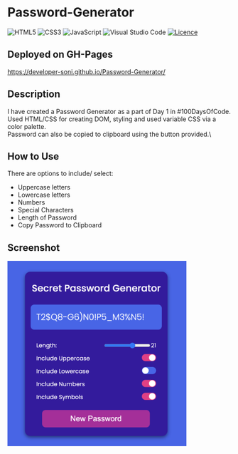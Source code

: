 # Password-Generator
![HTML5](https://img.shields.io/badge/html5-%23E34F26.svg?style=for-the-badge&logo=html5&logoColor=white)
![CSS3](https://img.shields.io/badge/css3-%231572B6.svg?style=for-the-badge&logo=css3&logoColor=white)
![JavaScript](https://img.shields.io/badge/javascript-%23323330.svg?style=for-the-badge&logo=javascript&logoColor=%23F7DF1E)
![Visual Studio Code](https://img.shields.io/badge/Visual%20Studio%20Code-0078d7.svg?style=for-the-badge&logo=visual-studio-code&logoColor=white)
[![Licence](https://img.shields.io/github/license/Ileriayo/markdown-badges?style=for-the-badge)](./LICENSE)

## Deployed on GH-Pages
https://developer-soni.github.io/Password-Generator/

## Description
I have created a Password Generator as a part of Day 1 in #100DaysOfCode.\
Used HTML/CSS for creating DOM, styling and used variable CSS via a color palette.\
Password can also be copied to clipboard using the button provided.\

## How to Use
There are options to include/ select:
* Uppercase letters 
* Lowercase letters
* Numbers 
* Special Characters
* Length of Password
* Copy Password to Clipboard

## Screenshot
<img src="pass1.png" alt="PasswordGenerator!" width="80%"/>
